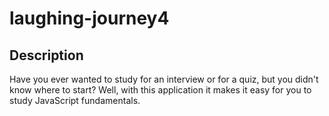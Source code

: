 # laughing-journey4

## Description 
Have you ever wanted to study for an interview or for a quiz, but you didn't know where to start? Well, with this application it makes it easy for you to study JavaScript fundamentals.

